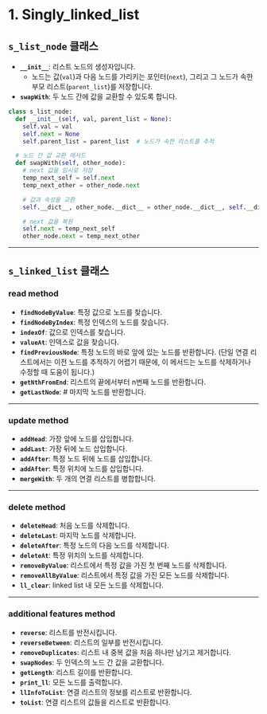 # 1. Singly_linked_list

## `s_list_node` 클래스

- **`__init__`**: 리스트 노드의 생성자입니다.
  - 노드는 값(`val`)과 다음 노드를 가리키는 포인터(`next`), 그리고 그 노드가 속한 부모 리스트(`parent_list`)를 저장합니다.
- **`swapWith`**: 두 노드 간에 값을 교환할 수 있도록 합니다.

```python
class s_list_node:
  def __init__(self, val, parent_list = None):
    self.val = val
    self.next = None
    self.parent_list = parent_list  # 노드가 속한 리스트를 추적

  # 노드 간 값 교환 메서드
  def swapWith(self, other_node):
    # next 값을 임시로 저장
    temp_next_self = self.next
    temp_next_other = other_node.next

    # 값과 속성을 교환
    self.__dict__, other_node.__dict__ = other_node.__dict__, self.__dict__

    # next 값을 복원
    self.next = temp_next_self
    other_node.next = temp_next_other
```

---

## `s_linked_list` 클래스

### read method

- **`findNodeByValue`**: 특정 값으로 노드를 찾습니다.
- **`findNodeByIndex`**: 특정 인덱스의 노드를 찾습니다.
- **`indexOf`**: 값으로 인덱스를 찾습니다.
- **`valueAt`**: 인덱스로 값을 찾습니다.
- **`findPreviousNode`**: 특정 노드의 바로 앞에 있는 노드를 반환합니다. (단일 연결 리스트에서는 이전 노드를 추적하기 어렵기 때문에, 이 메서드는 노드를 삭제하거나 수정할 때 도움이 됩니다.)
- **`getNthFromEnd`**: 리스트의 끝에서부터 n번째 노드를 반환합니다.
- **`getLastNode`**:   # 마지막 노드를 반환합니다.
 
---

### update method

- **`addHead`**: 가장 앞에 노드를 삽입합니다.
- **`addLast`**: 가장 뒤에 노드 삽입합니다.
- **`addAfter`**: 특정 노드 뒤에 노드를 삽입합니다.
- **`addAfter`**: 특정 위치에 노드를 삽입합니다.
- **`mergeWith`**: 두 개의 연결 리스트를 병합합니다.

---

### delete method

- **`deleteHead`**: 처음 노드를 삭제합니다.
- **`deleteLast`**: 마지막 노드를 삭제합니다.
- **`deleteAfter`**: 특정 노드의 다음 노드를 삭제합니다.
- **`deleteAt`**: 특정 위치의 노드를 삭제합니다.
- **`removeByValue`**: 리스트에서 특정 값을 가진 첫 번째 노드를 삭제합니다.
- **`removeAllByValue`**: 리스트에서 특정 값을 가진 모든 노드를 삭제합니다.
- **`ll_clear`**: linked list 내 모든 노드를 삭제합니다.

---

### additional features method

- **`reverse`**: 리스트를 반전시킵니다.
- **`reverseBetween`**: 리스트의 일부를 반전시킵니다.
- **`removeDuplicates`**: 리스트 내 중복 값을 처음 하나만 남기고 제거합니다.
- **`swapNodes`**: 두 인덱스의 노드 간 값을 교환합니다.
- **`getLength`**: 리스트 길이를 반환합니다.
- **`print_ll`**: 모든 노드를 출력합니다.
- **`llInfoToList`**: 연결 리스트의 정보를 리스트로 반환합니다.
- **`toList`**: 연결 리스트의 값들을 리스트로 반환합니다.

